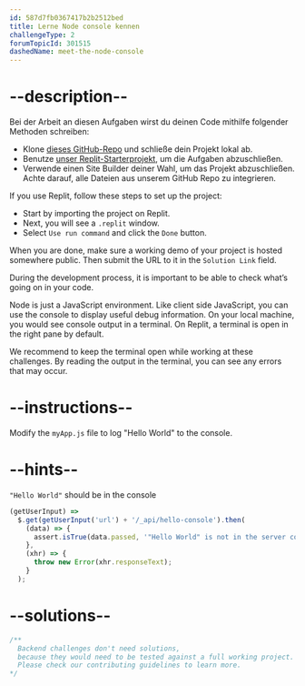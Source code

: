 ```yaml
---
id: 587d7fb0367417b2b2512bed
title: Lerne Node console kennen
challengeType: 2
forumTopicId: 301515
dashedName: meet-the-node-console
---
```


# --description--

Bei der Arbeit an diesen Aufgaben wirst du deinen Code mithilfe folgender Methoden schreiben:

- Klone <a href="https://github.com/topcoder-platform/boilerplate-express/" target="_blank" rel="noopener noreferrer nofollow">dieses GitHub-Repo</a> und schließe dein Projekt lokal ab.
- Benutze <a href="https://replit.com/github/topcoder-platform/boilerplate-express" target="_blank" rel="noopener noreferrer nofollow">unser Replit-Starterprojekt</a>, um die Aufgaben abzuschließen.
- Verwende einen Site Builder deiner Wahl, um das Projekt abzuschließen. Achte darauf, alle Dateien aus unserem GitHub Repo zu integrieren.

If you use Replit, follow these steps to set up the project:

-   Start by importing the project on Replit.
-   Next, you will see a `.replit` window.
-   Select `Use run command` and click the `Done` button.

When you are done, make sure a working demo of your project is hosted somewhere public. Then submit the URL to it in the `Solution Link` field.

During the development process, it is important to be able to check what’s going on in your code.

Node is just a JavaScript environment. Like client side JavaScript, you can use the console to display useful debug information. On your local machine, you would see console output in a terminal. On Replit, a terminal is open in the right pane by default.

We recommend to keep the terminal open while working at these challenges. By reading the output in the terminal, you can see any errors that may occur.

# --instructions--

Modify the `myApp.js` file to log "Hello World" to the console.

# --hints--

`"Hello World"` should be in the console

```js
(getUserInput) =>
  $.get(getUserInput('url') + '/_api/hello-console').then(
    (data) => {
      assert.isTrue(data.passed, '"Hello World" is not in the server console');
    },
    (xhr) => {
      throw new Error(xhr.responseText);
    }
  );
```

# --solutions--

```js
/**
  Backend challenges don't need solutions, 
  because they would need to be tested against a full working project. 
  Please check our contributing guidelines to learn more.
*/
```
